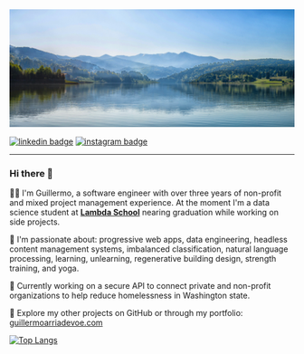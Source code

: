 <img src="https://github.com/arriadevoe/arriadevoe/blob/master/landscape.jpg" alt="landscape" style="borderRadius: 5px"/>

[![linkedin badge](https://img.shields.io/badge/Guillermo_Arria--Devoe-30302f?style=flat&logo=linkedin)](https://www.linkedin.com/in/guillermo-arria-devoe/) [![instagram badge](https://img.shields.io/badge/@guillearria-30302f?style=flat&logo=instagram)](https://www.instagram.com/guillearria/)

---

### Hi there 👋

🙇‍♂️ I'm Guillermo, a software engineer with over three years of non-profit and mixed project management experience. At the moment I'm a data science student at **[Lambda School](https://lambdaschool.com/)** nearing graduation while working on side projects. 

💙 I'm passionate about: progressive web apps, data engineering, headless content management systems, imbalanced classification, natural language processing, learning, unlearning, regenerative building design, strength training, and yoga.

🤝 Currently working on a secure API to connect private and non-profit organizations to help reduce homelessness in Washington state.

🌱 Explore my other projects on GitHub or through my portfolio: [guillermoarriadevoe.com](https://guillermoarriadevoe.com/)</br>

[![Top Langs](https://github-readme-stats.vercel.app/api/top-langs/?username=arriadevoe&hide=jupyter+notebook&layout=compact)](https://github.com/arriadevoe/github-readme-stats)